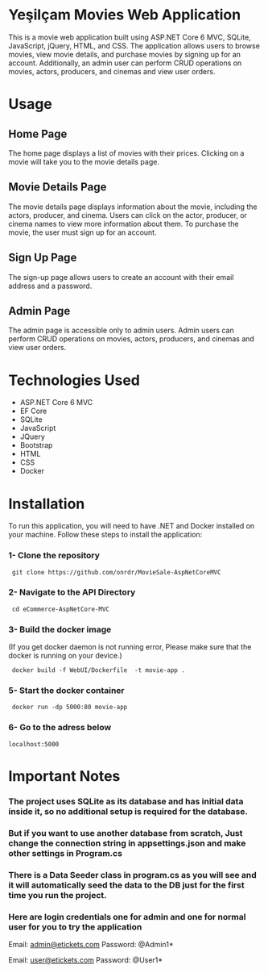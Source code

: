 # Yeşilçam Movies Web Application
This is a movie web application built using ASP.NET Core 6 MVC, SQLite, JavaScript, jQuery, HTML, and CSS. The application allows users to browse movies, view movie details, and purchase movies by signing up for an account. Additionally, an admin user can perform CRUD operations on movies, actors, producers, and cinemas and view user orders.

# Usage
## Home Page
The home page displays a list of movies with their prices. Clicking on a movie will take you to the movie details page.

## Movie Details Page
The movie details page displays information about the movie, including the actors, producer, and cinema. Users can click on the actor, producer, or cinema names to view more information about them. To purchase the movie, the user must sign up for an account.

## Sign Up Page
The sign-up page allows users to create an account with their email address and a password.

## Admin Page
The admin page is accessible only to admin users. Admin users can perform CRUD operations on movies, actors, producers, and cinemas and view user orders.

# Technologies Used
- ASP.NET Core 6 MVC
- EF Core
- SQLite
- JavaScript
- JQuery
- Bootstrap
- HTML
- CSS
- Docker

# Installation
To run this application, you will need to have .NET and Docker installed on your machine. Follow these steps to install the application:

### 1- Clone the repository
```
 git clone https://github.com/onrdr/MovieSale-AspNetCoreMVC
```

### 2- Navigate to the API Directory
```
 cd eCommerce-AspNetCore-MVC
``` 

### 3- Build the docker image
(If you get docker daemon is not running error, Please make sure that the docker is running on your device.)
```
 docker build -f WebUI/Dockerfile  -t movie-app .
```

### 5- Start the docker container
```
 docker run -dp 5000:80 movie-app
```

### 6- Go to the adress below
```
localhost:5000
```
# Important Notes 

### The project uses SQLite as its database and has initial data inside it, so no additional setup is required for the database. 
### But if you want to use another database from scratch, Just change the connection string in appsettings.json and make other settings in Program.cs 
### There is a Data Seeder class in program.cs as you will see and it will automatically seed the data to the DB just for the first time you run the project. 

### Here are login credentials one for admin and one for normal user for you to try the application
Email: admin@etickets.com
Password: @Admin1*

Email: user@etickets.com
Password: @User1* 
